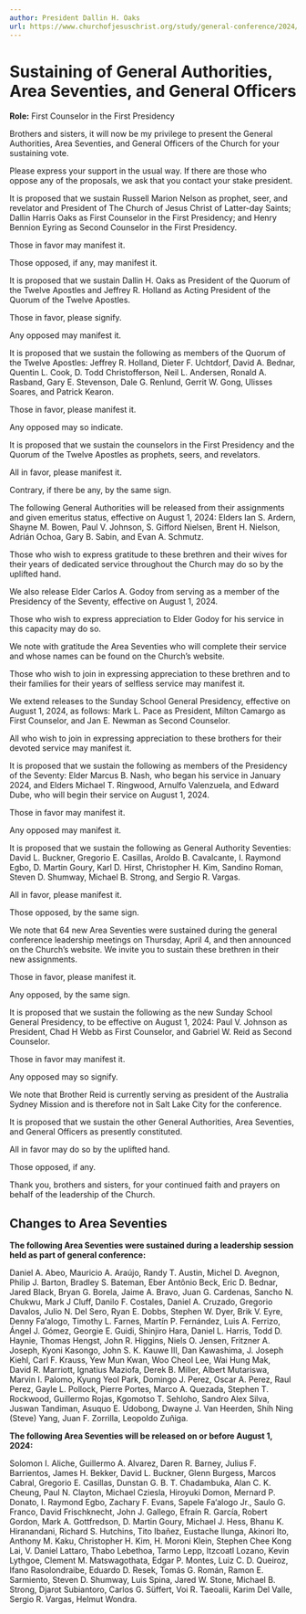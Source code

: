 ```yaml
---
author: President Dallin H. Oaks
url: https://www.churchofjesuschrist.org/study/general-conference/2024/04/11oaks?lang=eng
---
```


# Sustaining of General Authorities, Area Seventies, and General Officers

**Role:** First Counselor in the First Presidency

<a name="p1"></a>Brothers and sisters, it will now be my privilege to present the General Authorities, Area Seventies, and General Officers of the Church for your sustaining vote.

<a name="p2"></a>Please express your support in the usual way. If there are those who oppose any of the proposals, we ask that you contact your stake president.

<a name="p3"></a>It is proposed that we sustain Russell Marion Nelson as prophet, seer, and revelator and President of The Church of Jesus Christ of Latter\-day Saints; Dallin Harris Oaks as First Counselor in the First Presidency; and Henry Bennion Eyring as Second Counselor in the First Presidency.

<a name="p4"></a>Those in favor may manifest it.

<a name="p5"></a>Those opposed, if any, may manifest it.

<a name="p6"></a>It is proposed that we sustain Dallin H. Oaks as President of the Quorum of the Twelve Apostles and Jeffrey R. Holland as Acting President of the Quorum of the Twelve Apostles.

<a name="p7"></a>Those in favor, please signify.

<a name="p8"></a>Any opposed may manifest it.

<a name="p9"></a>It is proposed that we sustain the following as members of the Quorum of the Twelve Apostles: Jeffrey R. Holland, Dieter F. Uchtdorf, David A. Bednar, Quentin L. Cook, D. Todd Christofferson, Neil L. Andersen, Ronald A. Rasband, Gary E. Stevenson, Dale G. Renlund, Gerrit W. Gong, Ulisses Soares, and Patrick Kearon.

<a name="p10"></a>Those in favor, please manifest it.

<a name="p11"></a>Any opposed may so indicate.

<a name="p12"></a>It is proposed that we sustain the counselors in the First Presidency and the Quorum of the Twelve Apostles as prophets, seers, and revelators.

<a name="p13"></a>All in favor, please manifest it.

<a name="p14"></a>Contrary, if there be any, by the same sign.

<a name="p15"></a>The following General Authorities will be released from their assignments and given emeritus status, effective on August 1, 2024: Elders Ian S. Ardern, Shayne M. Bowen, Paul V. Johnson, S. Gifford Nielsen, Brent H. Nielson, Adrián Ochoa, Gary B. Sabin, and Evan A. Schmutz.

<a name="p16"></a>Those who wish to express gratitude to these brethren and their wives for their years of dedicated service throughout the Church may do so by the uplifted hand.

<a name="p17"></a>We also release Elder Carlos A. Godoy from serving as a member of the Presidency of the Seventy, effective on August 1, 2024\.

<a name="p18"></a>Those who wish to express appreciation to Elder Godoy for his service in this capacity may do so.

<a name="p19"></a>We note with gratitude the Area Seventies who will complete their service and whose names can be found on the Church’s website.

<a name="p20"></a>Those who wish to join in expressing appreciation to these brethren and to their families for their years of selfless service may manifest it.

<a name="p21"></a>We extend releases to the Sunday School General Presidency, effective on August 1, 2024, as follows: Mark L. Pace as President, Milton Camargo as First Counselor, and Jan E. Newman as Second Counselor.

<a name="p22"></a>All who wish to join in expressing appreciation to these brothers for their devoted service may manifest it.

<a name="p23"></a>It is proposed that we sustain the following as members of the Presidency of the Seventy: Elder Marcus B. Nash, who began his service in January 2024, and Elders Michael T. Ringwood, Arnulfo Valenzuela, and Edward Dube, who will begin their service on August 1, 2024\.

<a name="p24"></a>Those in favor may manifest it.

<a name="p25"></a>Any opposed may manifest it.

<a name="p26"></a>It is proposed that we sustain the following as General Authority Seventies: David L. Buckner, Gregorio E. Casillas, Aroldo B. Cavalcante, I. Raymond Egbo, D. Martin Goury, Karl D. Hirst, Christopher H. Kim, Sandino Roman, Steven D. Shumway, Michael B. Strong, and Sergio R. Vargas.

<a name="p27"></a>All in favor, please manifest it.

<a name="p28"></a>Those opposed, by the same sign.

<a name="p29"></a>We note that 64 new Area Seventies were sustained during the general conference leadership meetings on Thursday, April 4, and then announced on the Church’s website. We invite you to sustain these brethren in their new assignments.

<a name="p31"></a>Those in favor, please manifest it.

<a name="p32"></a>Any opposed, by the same sign.

<a name="p33"></a>It is proposed that we sustain the following as the new Sunday School General Presidency, to be effective on August 1, 2024: Paul V. Johnson as President, Chad H Webb as First Counselor, and Gabriel W. Reid as Second Counselor.

<a name="p46"></a>Those in favor may manifest it.

<a name="p47"></a>Any opposed may so signify.

<a name="p48"></a>We note that Brother Reid is currently serving as president of the Australia Sydney Mission and is therefore not in Salt Lake City for the conference.

<a name="p36"></a>It is proposed that we sustain the other General Authorities, Area Seventies, and General Officers as presently constituted.

<a name="p37"></a>All in favor may do so by the uplifted hand.

<a name="p38"></a>Those opposed, if any.

<a name="p39"></a>Thank you, brothers and sisters, for your continued faith and prayers on behalf of the leadership of the Church.

## Changes to Area Seventies

<a name="p42"></a>**The following Area Seventies were sustained during a leadership session held as part of general conference:**

<a name="p43"></a>Daniel A. Abeo, Mauricio A. Araújo, Randy T. Austin, Michel D. Avegnon, Philip J. Barton, Bradley S. Bateman, Eber Antônio Beck, Eric D. Bednar, Jared Black, Bryan G. Borela, Jaime A. Bravo, Juan G. Cardenas, Sancho N. Chukwu, Mark J Cluff, Danilo F. Costales, Daniel A. Cruzado, Gregorio Davalos, Julio N. Del Sero, Ryan E. Dobbs, Stephen W. Dyer, Brik V. Eyre, Denny Fa‘alogo, Timothy L. Farnes, Martín P. Fernández, Luis A. Ferrizo, Ángel J. Gómez, Georgie E. Guidi, Shinjiro Hara, Daniel L. Harris, Todd D. Haynie, Thomas Hengst, John R. Higgins, Niels O. Jensen, Fritzner A. Joseph, Kyoni Kasongo, John S. K. Kauwe III, Dan Kawashima, J. Joseph Kiehl, Carl F. Krauss, Yew Mun Kwan, Woo Cheol Lee, Wai Hung Mak, David R. Marriott, Ignatius Maziofa, Derek B. Miller, Albert Mutariswa, Marvin I. Palomo, Kyung Yeol Park, Domingo J. Perez, Oscar A. Perez, Raul Perez, Gayle L. Pollock, Pierre Portes, Marco A. Quezada, Stephen T. Rockwood, Guillermo Rojas, Kgomotso T. Sehloho, Sandro Alex Silva, Juswan Tandiman, Asuquo E. Udobong, Dwayne J. Van Heerden, Shih Ning (Steve) Yang, Juan F. Zorrilla, Leopoldo Zuñiga.

<a name="p44"></a>**The following Area Seventies will be released on or before August 1, 2024:**

<a name="p45"></a>Solomon I. Aliche, Guillermo A. Alvarez, Daren R. Barney, Julius F. Barrientos, James H. Bekker, David L. Buckner, Glenn Burgess, Marcos Cabral, Gregorio E. Casillas, Dunstan G. B. T. Chadambuka, Alan C. K. Cheung, Paul N. Clayton, Michael Cziesla, Hiroyuki Domon, Mernard P. Donato, I. Raymond Egbo, Zachary F. Evans, Sapele Fa‘alogo Jr., Saulo G. Franco, David Frischknecht, John J. Gallego, Efraín R. García, Robert Gordon, Mark A. Gottfredson, D. Martin Goury, Michael J. Hess, Bhanu K. Hiranandani, Richard S. Hutchins, Tito Ibañez, Eustache Ilunga, Akinori Ito, Anthony M. Kaku, Christopher H. Kim, H. Moroni Klein, Stephen Chee Kong Lai, V. Daniel Lattaro, Thabo Lebethoa, Tarmo Lepp, Itzcoatl Lozano, Kevin Lythgoe, Clement M. Matswagothata, Edgar P. Montes, Luiz C. D. Queiroz, Ifano Rasolondraibe, Eduardo D. Resek, Tomás G. Román, Ramon E. Sarmiento, Steven D. Shumway, Luis Spina, Jared W. Stone, Michael B. Strong, Djarot Subiantoro, Carlos G. Süffert, Voi R. Taeoalii, Karim Del Valle, Sergio R. Vargas, Helmut Wondra.
